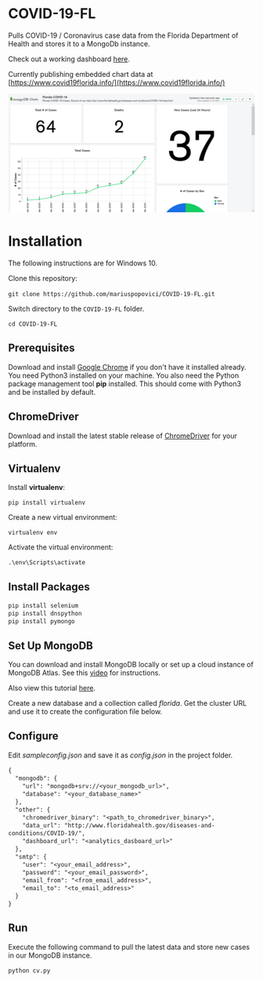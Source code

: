 # COVID-19-FL
Pulls COVID-19 / Coronavirus case data from the Florida Department of Health and stores it to a MongoDb instance.

Check out a working dashboard [here](https://charts.mongodb.com/charts-project-0-gegka/public/dashboards/fbd7f26c-f393-4155-b8f1-6119e72ed843).

Currently publishing embedded chart data at [https://www.covid19florida.info/](https://www.covid19florida.info/)

![Screenshot](images/screenshot.png "Screenshot")

# Installation

The following instructions are for Windows 10. 

Clone this repository:

```git clone https://github.com/mariuspopovici/COVID-19-FL.git```

Switch directory to the ```COVID-19-FL``` folder.

```
cd COVID-19-FL
```

## Prerequisites
Download and install [Google Chrome](https://www.google.com/chrome/) if you don't have it installed already.
You need Python3 installed on your machine. You also need the Python package management tool **pip** installed. This should come with Python3 and be installed by default.

## ChromeDriver
Download and install the latest stable release of [ChromeDriver](https://chromedriver.chromium.org/) for your platform.

## Virtualenv

Install **virtualenv**:
``` 
pip install virtualenv
```

Create a new virtual environment:
```
virtualenv env
```

Activate the virtual environment:
```
.\env\Scripts\activate
```

## Install Packages
```
pip install selenium
pip install dnspython
pip install pymongo
```

## Set Up MongoDB

You can download and install MongoDB locally or set up a cloud instance of MongoDB Atlas. See this [video](https://www.youtube.com/watch?v=_d8CBOtadRA) for instructions.

Also view this tutorial [here](https://youtu.be/VQnmcBnguPY).

Create a new database and a collection called *florida*.
Get the cluster URL and use it to create the configuration file below.

## Configure

Edit *sampleconfig.json* and save it as *config.json* in the project folder.

```
{
  "mongodb": {
    "url": "mongodb+srv://<your_mongodb_url>",
    "database": "<your_database_name>"
  },
  "other": {
    "chromedriver_binary": "<path_to_chromedriver_binary>",
    "data_url": "http://www.floridahealth.gov/diseases-and-conditions/COVID-19/",
    "dashboard_url": "<analytics_dasboard_url>"
  },
  "smtp": {
    "user": "<your_email_address>",
    "password": "<your_email_password>",
    "email_from": "<from_email_address>",
    "email_to": "<to_email_address>"
  }
}
```

## Run

Execute the following command to pull the latest data and store new cases in our MongoDB instance.

```
python cv.py
```
